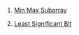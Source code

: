 1. [Min Max Subarray](https://csacademy.com/contest/interview-archive/task/min-max-subarray/)

2. [Least Significant Bit](https://csacademy.com/contest/interview-archive/task/least-significant-bit/)
